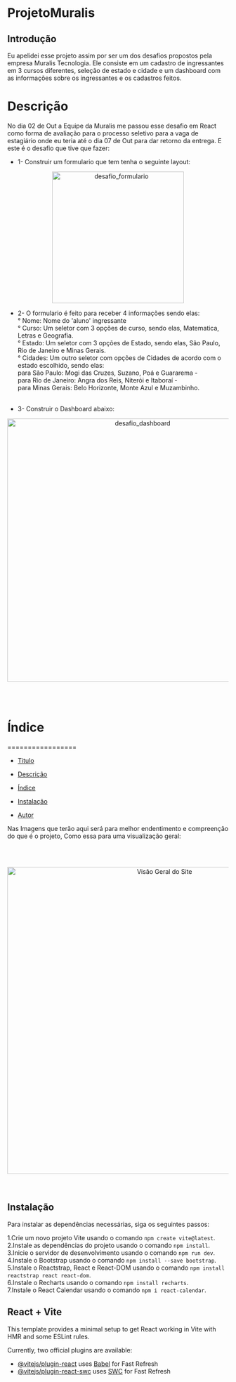# ProjetoMuralis

## Introdução

Eu apelidei esse projeto assim por ser um dos desafios propostos pela empresa Muralis Tecnologia. Ele consiste em um cadastro de ingressantes em 3 cursos diferentes, seleção de estado e cidade e um dashboard com as informações sobre os ingressantes e os cadastros feitos.

# Descrição
No dia 02 de Out a Equipe da Muralis me passou esse desafio em React como forma de avaliação para o processo seletivo para a vaga de estagiário onde eu teria até o dia 07 de Out para dar retorno da entrega. E este é o desafio que tive que fazer:

* 1- Construir um formulario que tem tenha o seguinte layout:<br />
<div align='center'>
  <img src="https://github.com/Pokernol/ProjetoMuralis/assets/100011077/ae3aec2b-68d1-43af-b547-a08654085e9f" alt="desafio_formulario" width="300px">
</div>

* 2- O formulario é feito para receber 4 informações sendo elas:<br />
° Nome: Nome do 'aluno' ingressante<br />
° Curso: Um seletor com 3 opções de curso, sendo elas, Matematica, Letras e Geografia.<br />
° Estado: Um seletor com 3 opções de Estado, sendo elas, São Paulo, Rio de Janeiro e Minas Gerais.<br />
° Cidades: Um outro seletor com opções de Cidades de acordo com o estado escolhido, sendo elas:<br />
para São Paulo: Mogi das Cruzes, Suzano, Poá e Guararema - <br />
para Rio de Janeiro: Angra dos Reis, Niterói e Itaboraí -<br />
para Minas Gerais: Belo Horizonte, Monte Azul e Muzambinho.<br /><br />
  
* 3- Construir o Dashboard abaixo:
<div align='center'>
  <img src="https://github.com/Pokernol/ProjetoMuralis/assets/100011077/30387e4b-21b2-408b-8338-299f4d31a065" alt="desafio_dashboard" width="600px">
</div>

<br /><br />

# Índice
=================
   * [Titulo](#projetomuralis)
   * [Descrição](#descrição)
   * [Índice](#índice)
   * [Instalação](#instalação)

   * [Autor](#autor)

Nas Imagens que terão aqui será para melhor endentimento e compreenção do que é o projeto, Como essa para uma visualização geral:

<br /><br />
<div align='center'>
  <img src="https://github.com/Pokernol/ProjetoMuralis/assets/100011077/d370f305-52ea-499b-bbf9-cd42cdf82ec1" alt="Visão Geral do Site" width="700px">
</div>
<br /><br />





## Instalação
Para instalar as dependências necessárias, siga os seguintes passos:

1.Crie um novo projeto Vite usando o comando `npm create vite@latest`. <br />
2.Instale as dependências do projeto usando o comando `npm install`. <br />
3.Inicie o servidor de desenvolvimento usando o comando `npm run dev`. <br />
4.Instale o Bootstrap usando o comando `npm install --save bootstrap`. <br />
5.Instale o Reactstrap, React e React-DOM usando o comando `npm install reactstrap react react-dom`. <br />
6.Instale o Recharts usando o comando `npm install recharts`. <br />
7.Instale o React Calendar usando o comando `npm i react-calendar`. <br />

## React + Vite

This template provides a minimal setup to get React working in Vite with HMR and some ESLint rules.

Currently, two official plugins are available:

- [@vitejs/plugin-react](https://github.com/vitejs/vite-plugin-react/blob/main/packages/plugin-react/README.md) uses [Babel](https://babeljs.io/) for Fast Refresh
- [@vitejs/plugin-react-swc](https://github.com/vitejs/vite-plugin-react-swc) uses [SWC](https://swc.rs/) for Fast Refresh
